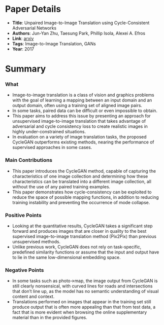 # Paper Details

* **Title**: Unpaired Image-to-Image Translation using Cycle-Consistent Adversarial Networks
* **Authors**: Jun-Yan Zhu, Taesung Park, Phillip Isola, Alexei A. Efros 
* **Link**: [arxiv](https://arxiv.org/pdf/1703.10593.pdf)
* **Tags**: Image-to-Image Translation, GANs
* **Year**: 2017

# Summary

### What
* Image-to-image translation is a class of vision and graphics problems with the goal of learning a mapping between an input domain and an output domain, often using a training set of aligned image pairs. 
* In some tasks, paired data can be difficult or even impossible to obtain. 
* This paper aims to address this issue by presenting an approach for unsupervised image-to-image translation that takes advantage of adversarial and cycle consistency loss to create realistic images in highly under-constrained situations. 
* In evaluation on a variety of image translation tasks, the proposed CycleGAN outperforms existing methods, nearing the performance of supervised approaches in some cases. 



### Main Contributions
* This paper introduces the CycleGAN method, capable of capturing the characteristics of one image collection and determining how these characteristics can be translated into a different image collection, all without the use of any paired training examples.
* This paper demonstrates how cycle-consistency can be exploited to reduce the space of possible mapping functions, in addition to reducing training instability and preventing the occurrence of mode collapse.



### Positive Points
* Looking at the quantitative results, CycleGAN takes a significant step forward and produces images that are closer in quality to the best supervised image-to-image translation method (Pix2Pix) than previous unsupervised methods.
* Unlike previous work, CycleGAN does not rely on task-specific, predefined similarity functions or assume that the input and output have to lie in the same low-dimensional embedding space.


### Negative Points
* In some tasks such as photo->map, the image output from CycleGAN is still clearly nonsensical, with curved lines for roads and intersections that don’t line up, as the model has no semantic understanding of visual content and context.
* Translations performed on images that appear in the training set still produce output that is often more appealing than that from test data, a fact that is more evident when browsing the online supplementary material than in the provided figures.









